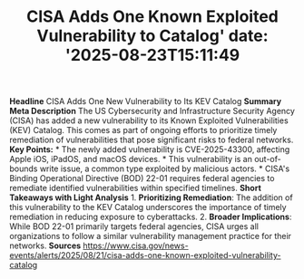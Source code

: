 ﻿---
title: "CISA Adds One Known Exploited Vulnerability to Catalog'
date: '2025-08-23T15:11:49"
category: "Markets"
summary: ""
slug: "cisa adds one known exploited vulnerability to catalog"
source_urls:
  - "https://www.cisa.gov/news-events/alerts/2025/08/21/cisa-adds-one-known-exploited-vulnerability-catalog"
seo:
  title: "CISA Adds One Known Exploited Vulnerability to Catalog | Hash n Hedge'
  description: '"
  keywords: ["news", "markets", "brief"]
---
**Headline** CISA Adds One New Vulnerability to Its KEV Catalog  **Summary Meta Description** The US Cybersecurity and Infrastructure Security Agency (CISA) has added a new vulnerability to its Known Exploited Vulnerabilities (KEV) Catalog. This comes as part of ongoing efforts to prioritize timely remediation of vulnerabilities that pose significant risks to federal networks.  **Key Points:**  * The newly added vulnerability is CVE-2025-43300, affecting Apple iOS, iPadOS, and macOS devices. * This vulnerability is an out-of-bounds write issue, a common type exploited by malicious actors. * CISA's Binding Operational Directive (BOD) 22-01 requires federal agencies to remediate identified vulnerabilities within specified timelines.  **Short Takeaways with Light Analysis**  1. **Prioritizing Remediation**: The addition of this vulnerability to the KEV Catalog underscores the importance of timely remediation in reducing exposure to cyberattacks. 2. **Broader Implications**: While BOD 22-01 primarily targets federal agencies, CISA urges all organizations to follow a similar vulnerability management practice for their networks.  **Sources** https://www.cisa.gov/news-events/alerts/2025/08/21/cisa-adds-one-known-exploited-vulnerability-catalog 
